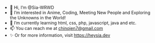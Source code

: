 - 👋 Hi, I’m @Sia-WRWD
- 👀 I’m interested in Anime, Coding, Meeting New People and Exploring the Unknowns in the World!
- 🌱 I’m currently learning html, css, php, javascript, java and etc.
- 📫 You can reach me at chinojen7@gmail.com
- ✨ Or for more information, visit https://heysia.dev

<!---
Sia-WRWD/Sia-WRWD is a ✨ special ✨ repository because its `README.md` (this file) appears on your GitHub profile.
You can click the Preview link to take a look at your changes.
--->
